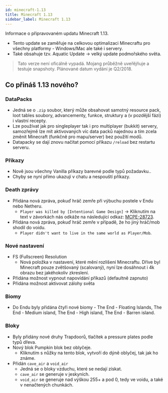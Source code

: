 ```yaml
---
id: minecraft-1.13
title: Minecraft 1.13
sidebar_label: Minecraft 1.13
---
```


Informace o připravovaném updatu Minecraft 1.13.

* Tento update se zaměřuje na celkovou optimalizaci Minecraftu pro všechny platformy - Windows/Mac ale také i servery.
* Také obsahuje tzv. Aquatic Update -> velký update podmořského světa.

> Tato verze není oficálně vypadá. Mojang průběžně uveřějňuje a testuje snapshoty.
Plánované datum vydání je Q2/2018.

## Co přináš 1.13 nového?
### DataPacks
* Jedná se o `.zip` soubor, který může obsahovat samotný resource pack, loot tables soubory, advancementy, funkce, struktury a (v pozdější fázi) i vlastní recepty.
* Lze používat jak pro singleplayer tak i pro multiplayer (bukkit) servery, samozřejmě lze mít aktivovaných víc data packů najednou a tím zcela změnit Minecraft (funkčně pro mapu/server) bez použití modů.
* Datapacky se dají znovu načítat pomocí příkazu `/reload` bez restartu serveru.

### Příkazy
* Nově jsou všechny Vanilla příkazy barevné podle typů požadavku..
* Chyby se nyní přímo ukazují v chatu a nespouští příkazy.

### Death zprávy
* Přidána nová zpráva, pokuď hráč zemře při výbuchu postele v Endu nebo Netheru.
    * `Player was killed by [Intentional Game Design]` -> Kliknutím na text v závorkách nás odkáže na následující odkaz: <a href="https://bugs.mojang.com/browse/MCPE-28723">MCPE-28723</a>.
* Přidána nová zpráva, pokuď hráč zemře v případě, že ho jiný hráč/mob shodil do voidu.
    * `Player didn't want to live in the same world as Player/Mob`.

### Nové nastavení
* FS (Fullscreen) Resolution
    * Nová položka v nastavení, které mění rozlišení Minecraftu. Dříve byl Minecraft pouze zvětšovaný (scalovaný), nyní lze dosáhnout i 4k obrazu bez jakéhokoliv zkreslení.
* Přidána možnost vypnout napovídání příkazů (defaultně zapnuto)
* Přidána možnost aktivovat zálohy světa

### Biomy
* Do Endu byly přidána čtyři nové biomy - The End - Floating Islands, The End - Medium island, The End - High island, The End - Barren island.

### Bloky
* Byly přidány nové druhy Trapdoorů, tlačítek a pressure plates podle typů dřeva.
* Nový blok Pumpkin blok bez oblyčeje.
    * Kliknutím s nůžky na tento blok, vytvoří do dýně oblyčej, tak jak ho známe.
* Přidán `cave_air` a `void_air`
    * Jedná se o bloky vzduchu, které se nedají získat.
    * `cave_air` se generuje v jeskyních.
    * `void_air` se generuje nad výškou 255+ a pod 0, tedy ve voidu, a také v nenačtených chunkách.